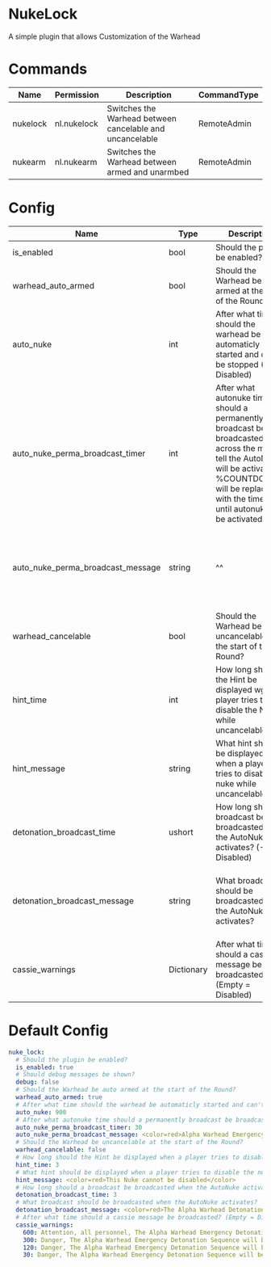 # NukeLock
A simple plugin that allows Customization of the Warhead

# Commands
Name | Permission | Description | CommandType
---- | ---------- | ----------- | -----------
nukelock | nl.nukelock | Switches the Warhead between cancelable and uncancelable | RemoteAdmin
nukearm | nl.nukearm | Switches the Warhead between armed and unarmbed | RemoteAdmin

# Config
Name | Type | Description | Default
---- | ---- | ----------- | -------
is_enabled | bool | Should the plugin be enabled? | true
warhead_auto_armed | bool | Should the Warhead be auto armed at the start of the Round? | true
auto_nuke | int | After what time should the warhead be automaticly started and can't be stopped (-1 = Disabled) | 900
auto_nuke_perma_broadcast_timer | int | After what autonuke time should a permanently broadcast be broadcasted across the map to tell the AutoNuke will be activated? %COUNTDOWN% will be replaced with the time left until autonuke will be activated | 30
auto_nuke_perma_broadcast_message | string | ^^ | <color=red>Alpha Warhead Emergency Detonation Sequence will engage in %COUNTDOWN% seconds</color>
warhead_cancelable | bool | Should the Warhead be uncancelable at the start of the Round? | false
hint_time | int | How long should the Hint be displayed wgeb a player tries to disable the Nuke while uncancelable? | 3
hint_message | string | What hint should be displayed when a player tries to disable the nuke while uncancelable? | <color=red>This Nuke cannot be disabled</color>
detonation_broadcast_time | ushort | How long should a broadcast be broadcasted when the AutoNuke activates? (-1 = Disabled) | 3
detonation_broadcast_message | string | What broadcast should be broadcasted when the AutoNuke activates? | <color=red>The Alpha Warhead Detonation Sequence engaged, <b>This Warhead cannot be stopped</b></color>
cassie_warnings | Dictionary | After what time should a cassie message be broadcasted? (Empty = Disabled) | 600, 300, 120, 60, 30

# Default Config
```yml
nuke_lock:
  # Should the plugin be enabled?
  is_enabled: true
  # Should debug messages be shown?
  debug: false
  # Should the Warhead be auto armed at the start of the Round?
  warhead_auto_armed: true
  # After what time should the warhead be automaticly started and can't be stopped (-1 = Disabled)
  auto_nuke: 900
  # After what autonuke time should a permanently broadcast be broadcasted across the map to tell the AutoNuke will be activated? %COUNTDOWN% will be replaced with the time left until autonuke will be activated
  auto_nuke_perma_broadcast_timer: 30
  auto_nuke_perma_broadcast_message: <color=red>Alpha Warhead Emergency Detonation Sequence will engage in %COUNTDOWN% seconds</color>
  # Should the Warhead be uncancelable at the start of the Round?
  warhead_cancelable: false
  # How long should the Hint be displayed when a player tries to disable the Nuke while it can't be stopped? (-1 = Disabled)
  hint_time: 3
  # What hint should be displayed when a player tries to disable the nuke while it can't be stopped?
  hint_message: <color=red>This Nuke cannot be disabled</color>
  # How long should a broadcast be broadcasted when the AutoNuke activates? (-1 = Disabled)
  detonation_broadcast_time: 3
  # What broadcast should be broadcasted when the AutoNuke activates?
  detonation_broadcast_message: <color=red>The Alpha Warhead Detonation Sequence engaged, <b>This Warhead cannot be stopped</b></color>
  # After what time should a cassie message be broadcasted? (Empty = Disabled)
  cassie_warnings:
    600: Attention, all personnel, The Alpha Warhead Emergency Detonation Sequence will be started in TMinus 10 Minutes
    300: Danger, The Alpha Warhead Emergency Detonation Sequence will be started in TMinus 5 Minutes
    120: Danger, The Alpha Warhead Emergency Detonation Sequence will be started in TMinus 2 Minutes
    30: Danger, The Alpha Warhead Emergency Detonation Sequence will be started in TMinus 30 Seconds
```
